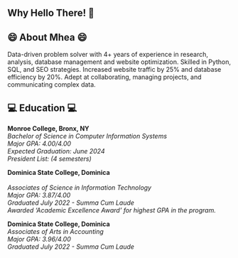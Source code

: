 <h2> Why Hello There! 👋  </h2>

<h2> 😄  About Mhea 😄</h2>
Data-driven problem solver with 4+ years of experience in research, analysis, database management and website optimization. Skilled in Python, SQL, and SEO strategies. Increased website traffic by 25% and database efficiency by 20%. Adept at collaborating, managing projects, and communicating complex data.

<h2> 💻 Education  💻 </h2>
<b> Monroe College, Bronx, NY </b>    <br/>    
<i>Bachelor of Science in Computer Information Systems </i>			<br/>			   
<i> Major GPA: 4.00/4.00 </i> <br/>
<i> Expected Graduation: June 2024  </i> <br/>
<i> President List: (4 semesters) </i> <br/>

<b> Dominica State College, Dominica  </b>  <br/>                                                    						         
<i> Associates of Science in Information Technology </i> <br/>
<i> Major GPA: 3.87/4.00</i> <br/>
<i> Graduated July 2022 - Summa Cum Laude </i> <br/>
<i> Awarded ‘Academic Excellence Award’ for highest GPA in the program. </i> <br/>

<b> Dominica State College, Dominica </b> <br/>
<i> Associates of Arts in Accounting </i>  <br/>
<i>Major GPA: 3.96/4.00 </i> <br/>
<i> Graduated July 2022 -  Summa Cum Laude </i> <br/>


